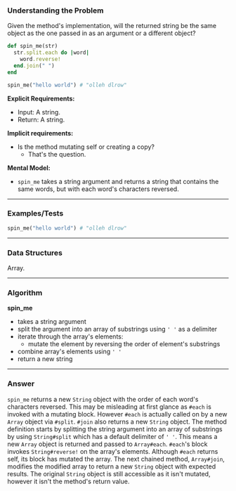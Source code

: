 ### Understanding the Problem
Given the method's implementation, will the returned string be the same object as the one passed in as an argument or a different object?
```ruby
def spin_me(str)
  str.split.each do |word|
    word.reverse!
  end.join(" ")
end

spin_me("hello world") # "olleh dlrow"
```
**Explicit Requirements:**

- Input: A string.
- Return: A string.

**Implicit requirements:**

- Is the method mutating self or creating a copy?
    - That's the question.

**Mental Model:**

- `spin_me` takes a string argument and returns a string that contains the same words, but with each word's characters reversed.

---
### Examples/Tests
```ruby
spin_me("hello world") # "olleh dlrow"
```
---
### Data Structures
Array.

---
### Algorithm
**spin_me**
- takes a string argument
- split  the argument into an array of substrings using `' '` as a delimiter
- iterate through the array's elements:
  - mutate the element by reversing the order of element's substrings
- combine array's elements using `' '`
- return a new string

---
### Answer
`spin_me` returns a new `String` object with the order of each word's characters reversed.  This may be misleading at first glance as `#each` is invoked with a mutating block.  However `#each` is actually called on by a new `Array` object via `#split`.  `#join` also returns a new `String` object.
The method definition starts by splitting the string argument into an array of substrings by using `String#split` which has a default delimiter of `' '`.  This means a new `Array` object is returned and passed to `Array#each`.  `#each`'s block invokes `String#reverse!` on the array's elements.  Although `#each` returns self, its block has mutated the array.  The next chained method, `Array#join`, modifies the modified array to return a new `String` object with expected results.
The original `String` object is still accessible as it isn't mutated, however it isn't the method's return value.
